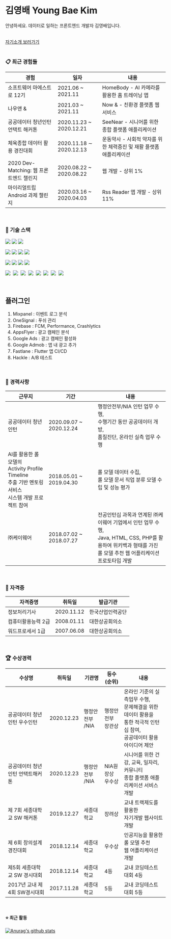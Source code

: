 # 김영배 Young Bae Kim


안녕하세요. 데이터로 일하는 프론트엔드 개발자 김영배입니다.
</br></br>
 
[자기소개 보러가기](https://bit.ly/3bMKMx0)
</br></br>


### 📋 최근 경험들


|경험|일자|내용|
|------|---|------|
|소프트웨어 마에스트로 12기|2021.06 ~ 2021.11|HomeBody - AI 카메라를 활용한 홈 트레이닝 앱|
|나우앤 &|2021.03 ~ 2021.11|Now & - 친환경 플랫폼 웹 서비스|
|공공데이터 청년인턴 언택트 해커톤|2020.11.23 ~ 2020.12.21|SeeNear - 시니어를 위한 종합 플랫폼 애플리케이션|
|체육종합 데이터 활용 경진대회|2020.11.18 ∼ 2020.12.13| 운동약사 - 사회적 약자를 위한 체력증진 및 재활 플랫폼 애플리케이션|
|2020 Dev-Matching: 웹 프론트엔드 챌린지|2020.08.22 ~ 2020.08.22|웹 개발 - 상위 1%|
|마이리얼트립 Android 과제 챌린지|2020.03.16 ~ 2020.04.03|Rss Reader 앱 개발 - 상위 11%|

</br>

### 🧰 기술 스택



![](https://img.shields.io/badge/dart-0175C2?style=for-the-badge&logo=dart&logoColor=white)
![](https://img.shields.io/badge/flutter-02569B?style=for-the-badge&logo=flutter&logoColor=white)
![](https://img.shields.io/badge/Java-ED8B00?style=for-the-badge&logo=java&logoColor=white) 

![](https://img.shields.io/badge/JavaScript-323330?style=for-the-badge&logo=javascript&logoColor=F7DF1E)
![](https://img.shields.io/badge/React-20232A?style=for-the-badge&logo=react&logoColor=61DAFB)
![](https://img.shields.io/badge/HTML5-E34F26?style=for-the-badge&logo=html5&logoColor=white)
![](https://img.shields.io/badge/CSS3-1572B6?style=for-the-badge&logo=css3&logoColor=white)

![](https://img.shields.io/badge/C%2B%2B-00599C?style=for-the-badge&logo=c%2B%2B&logoColor=white)
![](https://img.shields.io/badge/Node.js-43853D?style=for-the-badge&logo=node.js&logoColor=white)
![](https://img.shields.io/badge/MySQL-00000F?style=for-the-badge&logo=mysql&logoColor=white)
![](https://img.shields.io/badge/Python-14354C?style=for-the-badge&logo=python&logoColor=white)

<img src="https://img.shields.io/badge/Firebase-FFCA28?style=flat-square&logo=Firebase&logoColor=white"/>&nbsp;
<img src="https://img.shields.io/badge/SourceTree-0052CC?style=flat-square&logo=SourceTree&logoColor=white"/>&nbsp;
<img src="https://img.shields.io/badge/Fastlane-00F200?style=flat-square&logo=Fastlane&logoColor=white"/>&nbsp;
<img src="https://img.shields.io/badge/VSCode-007ACC?style=flat-square&logo=VisualStudioCode&logoColor=white"/>&nbsp;
<img src="https://img.shields.io/badge/AndroidStudio-3DDC84?style=flat-square&logo=AndroidStudio&logoColor=white"/>&nbsp;
<img src="https://img.shields.io/badge/Google Ads-4285F4?style=flat-square&logo=GoogleAds&logoColor=white"/>&nbsp;
<img src="https://img.shields.io/badge/Notion-000000?style=flat-square&logo=Notion&logoColor=white"/>&nbsp;
<img src="https://img.shields.io/badge/Gradle-02303A?style=flat-square&logo=Gradle&logoColor=white"/>&nbsp;

</br>

## 플러그인

1. Mixpanel : 이벤트 로그 분석
2. OneSignal : 푸쉬 관리
3. Firebase : FCM, Performance, Crashlytics
4. AppsFlyer : 광고 캠페인 분석
5. Google Ads : 광고 캠페인 활성화
6. Google Admob : 앱 내 광고 추가
7. Fastlane : Flutter 앱 CI/CD
8. Hackle : A/B 테스트


</br>

### 🏢 경력사항


|근무지|기간|내용|
|------------|------------|---------|
|공공데이터 청년인턴|2020.09.07 ~ 2020.12.24|행정안전부/NIA 인턴 업무 수행,</br>수행기간 동안 공공데이터 개방,</br>품질진단, 온라인 실측 업무 수행|
|AI를 활용한 롤 모델의</br>Activity Profile Timeline</br>추출 기반 멘토링 서비스</br>시스템 개발 프로젝트 참여|2018.05.01 ~ 2019.04.30|롤 모델 데이터 수집,</br>롤 모델 문서 직업 분류 모델 수립 및 성능 평가|
|㈜케이웨어|2018.07.02 ~ 2018.07.27|전공인턴십 과목과 연계된 ㈜케이웨어 기업에서 인턴 업무 수행,</br>Java, HTML, CSS, PHP를 활용하여 위키백과 형태를 가진</br>롤 모델 추천 웹 어플리케이션 프로토타입 개발|


</br>

### 💼 자격증

|자격증명|취득일|발급기관|
|------|---|---|
|정보처리기사|2020.11.12|한국산업인력공단|
|컴퓨터활용능력 2급|2008.01.11|대한상공회의소|
|워드프로세서 1급|2007.06.08|대한상공회의소|


</br>

### 🏆 수상경력

|수상명|취득일|기관명|등수(순위)|내용|
|---|---|------|---|---|
|공공데이터 청년인턴 우수인턴|2020.12.23|행정안전부</br>/NIA|행정안전부</br>장관상|온라인 기준의 실측업무 수행,</br>문제해결을 위한 데이터 활용을</br>통한 적극적 인턴십 참여,</br>공공데이터 활용 아이디어 제안|
|공공데이터 청년인턴 언택트해커톤|2020.12.23|행정안전부</br>/NIA|NIA원장상</br>우수상|시니어를 위한 건강, 교육, 일자리, 커뮤니티</br>종합 플랫폼 애플리케이션 서비스 개발|
|제 7회 세종대학교 SW 해커톤|2019.12.27|세종대학교|장려상|교내 트랙제도를 활용한</br>자기개발 웹사이트 개발|
|제 6회 창의설계경진대회|2018.12.14|세종대학교|우수상|인공지능을 활용한 롤 모델 추천</br>웹 어플리케이션 개발|
|제5회 세종대학교 SW 경시대회|2018.12.14|세종대학교|4등|교내 코딩테스트 대회 4등|
|2017년 교내 제4회 SW경시대회|2017.11.28|세종대학교|5등|교내 코딩테스트 대회 5등|


</br>

#### ⭐  최근 활동

[![Anurag's github stats](https://github-readme-stats.vercel.app/api?username=canoe726&hide_border=true)](https://github.com/anuraghazra/github-readme-stats)

</br>
